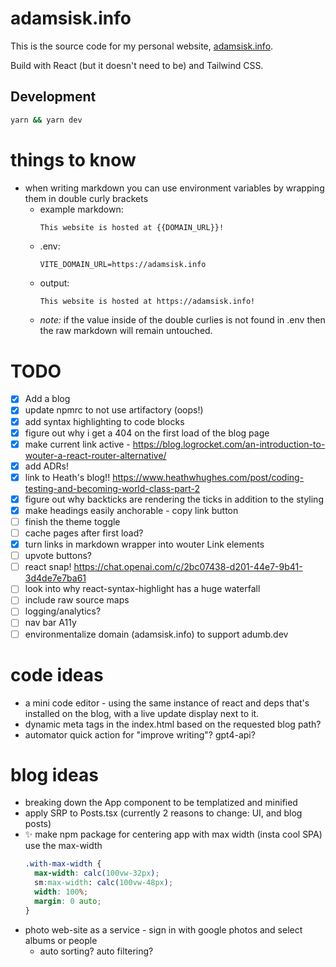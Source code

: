 # adamsisk.info

This is the source code for my personal website, [adamsisk.info](https://adamsisk.info).

Build with React (but it doesn't need to be) and Tailwind CSS.

## Development

```sh
yarn && yarn dev
```

# things to know

- when writing markdown you can use environment variables by wrapping them in double curly brackets
  - example markdown:
    ```md
    This website is hosted at {{DOMAIN_URL}}!
    ```
  - .env:
    ```
    VITE_DOMAIN_URL=https://adamsisk.info
    ```
  - output:
    ```
    This website is hosted at https://adamsisk.info!
    ```
  - _note:_ if the value inside of the double curlies is not found in .env then the raw markdown will remain untouched.

# TODO

- [x] Add a blog
- [x] update npmrc to not use artifactory (oops!)
- [x] add syntax highlighting to code blocks
- [x] figure out why i get a 404 on the first load of the blog page
- [x] make current link active - https://blog.logrocket.com/an-introduction-to-wouter-a-react-router-alternative/
- [x] add ADRs!
- [x] link to Heath's blog!! https://www.heathwhughes.com/post/coding-testing-and-becoming-world-class-part-2
- [x] figure out why backticks are rendering the ticks in addition to the styling
- [x] make headings easily anchorable - copy link button
- [ ] finish the theme toggle
- [ ] cache pages after first load?
- [x] turn links in markdown wrapper into wouter Link elements
- [ ] upvote buttons?
- [ ] react snap! https://chat.openai.com/c/2bc07438-d201-44e7-9b41-3d4de7e7ba61
- [ ] look into why react-syntax-highlight has a huge waterfall
- [ ] include raw source maps
- [ ] logging/analytics?
- [ ] nav bar A11y
- [ ] environmentalize domain (adamsisk.info) to support adumb.dev

# code ideas

- a mini code editor - using the same instance of react and deps that's installed on the blog, with a live update display next to it.
- dynamic meta tags in the index.html based on the requested blog path?
- automator quick action for "improve writing"? gpt4-api?

# blog ideas

- breaking down the App component to be templatized and minified
- apply SRP to Posts.tsx (currently 2 reasons to change: UI, and blog posts)
- ✨ make npm package for centering app with max width (insta cool SPA) use the max-width
  ```css
  .with-max-width {
    max-width: calc(100vw-32px);
    sm:max-width: calc(100vw-48px);
    width: 100%;
    margin: 0 auto;
  }
  ```
- photo web-site as a service - sign in with google photos and select albums or people
  - auto sorting? auto filtering?
